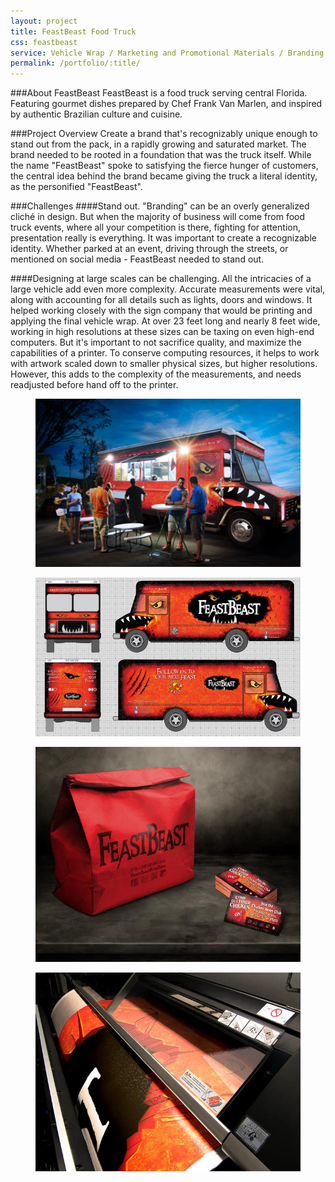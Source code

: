 ```yaml
---
layout: project
title: FeastBeast Food Truck
css: feastbeast
service: Vehicle Wrap / Marketing and Promotional Materials / Branding
permalink: /portfolio/:title/
---
```


###About FeastBeast
FeastBeast is a food truck serving central Florida. Featuring gourmet dishes prepared by Chef Frank Van Marlen, and inspired by authentic Brazilian culture and cuisine.

###Project Overview
Create a brand that's recognizably unique enough to stand out from the pack, in a rapidly growing and saturated market. The brand needed to be rooted in a foundation that was the truck itself. While the name "FeastBeast" spoke to satisfying the fierce hunger of customers, the central idea behind the brand became giving the truck a literal identity, as the personified "FeastBeast".

###Challenges
####Stand out.
"Branding" can be an overly generalized cliché in design. But when the majority of business will come from food truck events, where all your competition is there, fighting for attention, presentation really is everything. It was important to create a recognizable identity. Whether parked at an event, driving through the streets, or mentioned on social media - FeastBeast needed to stand out.

####Designing at large scales can be challenging.
All the intricacies of a large vehicle add even more complexity. Accurate measurements were vital, along with accounting for all details such as lights, doors and windows. It helped working closely with the sign company that would be printing and applying the final vehicle wrap. At over 23 feet long and nearly 8 feet wide, working in high resolutions at these sizes can be taxing on even high-end computers. But it's important to not sacrifice quality, and maximize the capabilities of a printer. To conserve computing resources, it helps to work with artwork scaled down to smaller physical sizes, but higher resolutions. However, this adds to the complexity of the measurements, and needs readjusted before hand off to the printer.

<div class="gallery" itemscope itemtype="http://schema.org/ImageGallery">
  <div class="gallery-group">
    <figure itemprop="associatedMedia" itemscope itemtype="http://schema.org/ImageObject">
      <a href="gallery/feastbeast-actionshot.jpg" itemprop="contentUrl" data-size="1229x779"><img src="gallery/feastbeast-actionshot-thumb.jpg" itemprop="thumbnail" alt="Image description" /></a>
    </figure>
  </div>
  <div class="gallery-group">
    <figure itemprop="associatedMedia" itemscope itemtype="http://schema.org/ImageObject">
      <a href="gallery/feastbeast-layout.jpg" itemprop="contentUrl" data-size="1193x716"><img src="gallery/feastbeast-layout-thumb.jpg" itemprop="thumbnail" alt="Image description" /></a>
    </figure>
    <figure itemprop="associatedMedia" itemscope itemtype="http://schema.org/ImageObject">
      <a href="gallery/feastbeast-branding.jpg" itemprop="contentUrl" data-size="1073x872" class="video"><img src="gallery/feastbeast-branding-thumb.jpg" itemprop="thumbnail" alt="Image description" /></a>
    </figure>
    <figure class="large" itemprop="associatedMedia" itemscope itemtype="http://schema.org/ImageObject">
      <a href="gallery/feastbeast-printing.jpg" itemprop="contentUrl" data-size="1200x900" style="background-position: center bottom"><img src="gallery/feastbeast-printing-thumb.jpg" itemprop="thumbnail" alt="Image description" /></a>
    </figure>
  </div>
</div>
